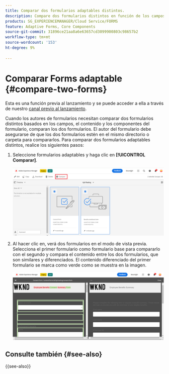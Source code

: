 ```yaml
---
title: Comparar dos formularios adaptables distintos.
description: Compare dos formularios distintos en función de los campos, el contenido y los componentes del formulario.
products: SG_EXPERIENCEMANAGER/Cloud Service/FORMS
feature: Adaptive Forms, Core Components
source-git-commit: 31896ce21aa8a6e63657cd3099900803c98657b2
workflow-type: tm+mt
source-wordcount: '153'
ht-degree: 9%

---
```


# Comparar Forms adaptable {#compare-two-forms}

<span class="preview"> Esta es una función previa al lanzamiento y se puede acceder a ella a través de nuestro [canal previo al lanzamiento](https://experienceleague.adobe.com/docs/experience-manager-cloud-service/content/release-notes/prerelease.html?lang=es#new-features). </span>

Cuando los autores de formularios necesitan comparar dos formularios distintos basados en los campos, el contenido y los componentes del formulario, comparan los dos formularios. El autor del formulario debe asegurarse de que los dos formularios estén en el mismo directorio o carpeta para compararlos. Para comparar dos formularios adaptables distintos, realice los siguientes pasos:

1. Seleccione formularios adaptables y haga clic en **[!UICONTROL Comparar]**.

   ![Comparar formularios adaptables](compare-two-forms.png)

1. Al hacer clic en, verá dos formularios en el modo de vista previa. Selecciona el primer formulario como formulario base para compararlo con el segundo y compara el contenido entre los dos formularios, que son similares y diferenciados. El contenido diferenciado del primer formulario se marca como verde como se muestra en la imagen.

   ![Formularios comparados](compared-forms.png)

## Consulte también {#see-also}

{{see-also}}

